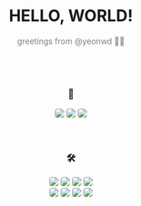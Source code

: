 <div align="center">
  <h1> HELLO, WORLD! </h1>
  <div style="color: grey"> greetings from @yeonwd 👋🏻 </div>
  <br>
  <br>
  <br>

  <h3>🔗</h3>
  <a href="https://devyeonw1.notion.site/766f6e7a74ec4cfbb5a8ae0189abc974?v=d85a41492e9f4879a1d762ea9e01e35f&pvs=4"><img style="border-radius: 4px;" src="https://img.shields.io/badge/portfolio-003791?style=flat-square&logo=protondrive&logoColor=white"/></a>
  <a href="https://devyeonw.notion.site/Programming-Note-a218376518684a6f8b211a2268274261?pvs=4"><img style="border-radius: 4px;" src="https://img.shields.io/badge/study-000000?style=flat-square&logo=notion&logoColor=white"/></a>
  <a href="https://velog.io/@unorthodox"><img style="border-radius: 4px;" src="https://img.shields.io/badge/velog-20C997?style=flat-square&logo=velog&logoColor=white"/></a>

  <br>
  <br>
  <br>

  <h3> 🛠 </h3>
  <img style="border-radius: 4px;" src="https://img.shields.io/badge/Java-007396?style=flat-square&logo=Java&logoColor=white"/>
  <img style="border-radius: 4px;" src="https://img.shields.io/badge/JavaScript-F7DF1E?style=flat-square&logo=JavaScript&logoColor=white"/>
  <img style="border-radius: 4px;" src="https://img.shields.io/badge/HTML-E34F26?style=flat-square&logo=Html5&logoColor=white"/>
  <img style="border-radius: 4px;" src="https://img.shields.io/badge/CSS-1572B6?style=flat-square&logo=CSS3&logoColor=white"/>    
  <br>
  <img style="border-radius: 4px;" src="https://img.shields.io/badge/Oracle-F80000?style=flat-square&logo=Oracle&logoColor=white"/>  
  <img style="border-radius: 4px;" src="https://img.shields.io/badge/jQuery-0769AD?style=flat-square&logo=jQuery&logoColor=white"/>  
  <img style="border-radius: 4px;" src="https://img.shields.io/badge/Spring-6DB33F?style=flat-square&logo=Spring&logoColor=white"/>  
  <img style="border-radius: 4px;" src="https://img.shields.io/badge/SpringBoot-6DB33F?style=flat-square&logo=SpringBoot&logoColor=white"/> 
</div>

  <br>
  <br>
